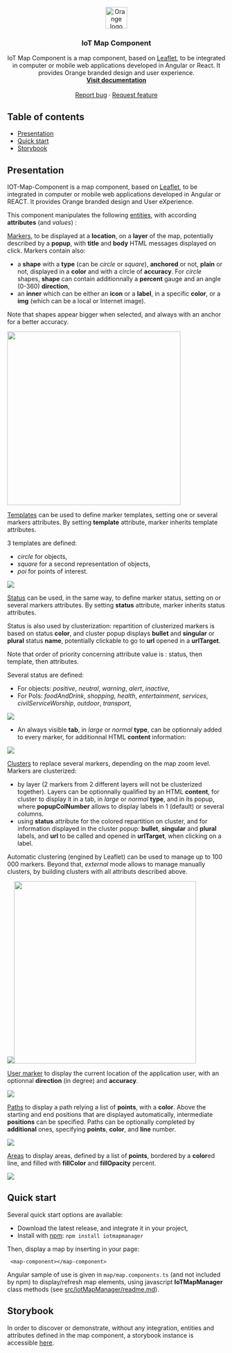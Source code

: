 <p align="center">
  <a href="https://boosted.orange.com/">
    <img src="https://boosted.orange.com/docs/5.1/assets/brand/orange-logo.svg" alt="Orange logo" width="50" height="50">
  </a>
</p>

<h3 align="center">IoT Map Component</h3>

<p align="center">
  IoT Map Component is a map component, based on <a href="https://leafletjs.com/">Leaflet</a>, to be integrated in computer or mobile web applications developed in Angular or React. It provides Orange branded design and user experience.
  <br>
  <a href="https://github.com/Orange-OpenSource/IOT-Map-Component/tree/master/src/iotMapManager#readme"><strong>Visit documentation</strong></a>
  <br>
  <br>
  <a href="https://github.com/Orange-OpenSource/IOT-Map-Component/issues/new?assignees=-&labels=bug&template=bug_report.yml&title=Provide+a+general+summary+of+the+issue">Report bug</a>
  ·
  <a href="https://github.com/Orange-OpenSource/IOT-Map-Component/issues/new?assignees=&labels=feature&template=feature_request.yml&title=Suggest+a+new+feature">Request feature</a>
</p>

## Table of contents

- [Presentation](#presentation)
- [Quick start](#quick-start)
- [Storybook](#storybook)

## Presentation

IOT-Map-Component is a map component, based on [Leaflet](https://leafletjs.com/), to be integrated in computer or mobile web applications developed in Angular or REACT. 
It provides Orange branded design and User eXperience. 

This component manipulates the following <ins>entities</ins>, with according **attributes** (and *values*) :

<ins>Markers</ins>, to be displayed at a **location**, on a **layer** of the map, potentially described by a **popup**, with **title** and **body** HTML messages displayed on click. Markers contain also: 
- a **shape** with a **type** (can be *circle* or *square*), **anchored** or not, **plain** or not, displayed in a **color** and with a circle of **accuracy**. For *circle* shapes, **shape** can contain additionnally a **percent** gauge and an angle (0-360) **direction**,
- an **inner** which can be either an **icon** or a **label**, in a specific **color**, or a **img** (which can be a local or Internet image).

Note that shapes appear bigger when selected, and always with an anchor for a better accuracy.

<img src="doc/markers.png" width="400">

<ins>Templates</ins> can be used to define marker templates, setting one or several markers attributes. By setting **template** attribute, marker inherits template attributes.

3 templates are defined:
- *circle* for objects,  
- *square* for a second representation of objects,
- *poi* for points of interest.

<img src="doc/templates.png">

<ins>Status</ins> can be used, in the same way, to define marker status, setting on or several markers attributes. By setting **status** attribute, marker inherits status attributes.

Status is also used by clusterization: repartition of clusterized markers is based on status **color**, and cluster popup displays **bullet** and **singular** or **plural** status **name**, potentially clickable to go to **url** opened in a **urlTarget**.

Note that order of priority concerning attribute value is : status, then template, then attributes.

Several status are defined: 
- For objects: *positive*, *neutral*, *warning*, *alert*, *inactive*, 
- For PoIs: *foodAndDrink*, *shopping*, *health*, *entertainment*, *services*, *civilServiceWorship*, *outdoor*, *transport*, 

<img src="doc/status.png">

- An always visible **tab**, in *large* or *normal* **type**, can be optionnaly added to every marker, for additionnal HTML **content** information:

<img src="doc/tabs.png">

<ins>Clusters</ins> to replace several markers, depending on the map zoom level.
Markers are clusterized:
- by layer (2 markers from 2 different layers will not be clusterized together). Layers can be optionnally qualified by an HTML **content**, for cluster to display it in a tab, in *large* or *normal* **type**, and in its popup, where **popupColNumber** allows to display labels in 1 (default) or several columns.
- using **status** attribute for the colored repartition on cluster, and for information displayed in the cluster popup: **bullet**, **singular** and **plural** labels, and **url** to be called and opened in **urlTarget**, when clicking on a label.

Automatic clustering (engined by Leaflet) can be used to manage up to 100 000 markers. Beyond that, *external* mode allows to manage manually clusters, by building clusters with all attributs described above.

<img src="doc/clusters.png"><img src="doc/clusters_tabs.png" width=420>

<ins>User marker</ins> to display the current location of the application user, with an optionnal **direction** (in degree) and **accuracy**.

<img src="doc/usermarker.png">

<ins>Paths</ins> to display a path relying a list of **points**, with a **color**. Above the starting and end positions that are displayed automatically, intermediate **positions** can be specified. Paths can be optionally completed by **additional** ones, specifying **points**, **color**, and **line** number.

<img src="doc/paths.png">

<ins>Areas</ins> to display areas, defined by a list of **points**, bordered by a **color**ed line, and filled with **fillColor** and **fillOpacity** percent.

<img src="doc/areas.png">

## Quick start

Several quick start options are available:
- Download the latest release, and integrate it in your project,
- Install with [npm](https://www.npmjs.com/): `npm install iotmapmanager`

Then, display a map by inserting in your page:
```
 <map-component></map-component>
```
Angular sample of use is given in ```map/map.components.ts``` (and not included by npm) to display/refresh map elements, using javascript **IoTMapManager** class methods (see [src/iotMapManager/readme.md](https://github.com/Orange-OpenSource/IOT-Map-Component/blob/master/src/iotMapManager/readme.md)).

## Storybook

In order to discover or demonstrate, without any integration, entities and attributes defined in the map component, a storybook instance is accessible [here](https://orange-opensource.github.io/IOT-Map-Component/?path=/story/iot-map-manager--clusters).

